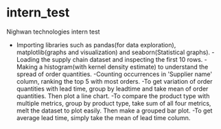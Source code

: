 # intern_test
Nighwan technologies intern test



- Importing libraries such as pandas(for data exploration), matplotlib(graphs and visualization) and seaborn(Statistical graphs).
-Loading the supply chain dataset and inspecting the first 10 rows.
-Making a histogram(with kernel density estimate) to understand the spread of order quantities.
-Counting occurrences in 'Supplier name' column, ranking the top 5 with most orders.
-To get variation of order quantities with lead time, group by leadtime and take mean of order quantities. Then plot a line chart.
-To compare the product type with multiple metrics, group by product type, take sum of all four metrics, melt the dataset to plot easily. Then make a grouped bar plot.
-To get average lead time, simply take the mean of lead time column.
